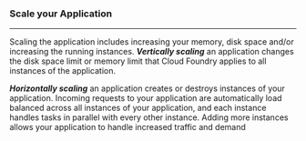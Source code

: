### Scale your Application

---

Scaling the application includes increasing your memory, disk space and/or increasing the running instances. _**Vertically scaling**_ an application changes the disk space limit or memory limit that Cloud Foundry applies to all instances of the application. 

_**Horizontally scaling**_ an application creates or destroys instances of your application. Incoming requests to your application are automatically load balanced across all instances of your application, and each instance handles tasks in parallel with every other instance. Adding more instances allows your application to handle increased traffic and demand

  


  




#### 



